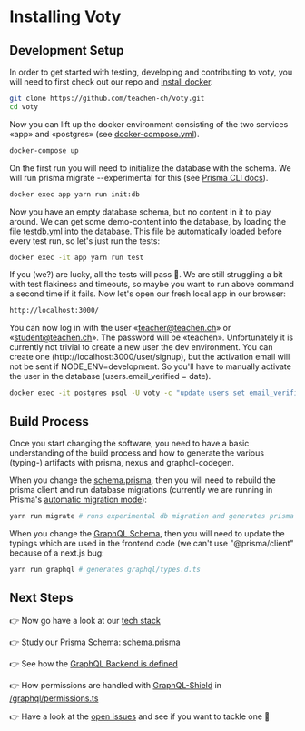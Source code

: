# Installing Voty

## Development Setup

In order to get started with testing, developing and contributing to voty, you will need to first check out our repo and [install docker](https://docs.docker.com/get-docker/).

```bash
git clone https://github.com/teachen-ch/voty.git
cd voty
```

Now you can lift up the docker environment consisting of the two services «app» and «postgres» (see [docker-compose.yml](../docker-compose.yml)).

```bash
docker-compose up
```

On the first run you will need to initialize the database with the schema. We will run prisma migrate --experimental for this (see [Prisma CLI docs](https://www.prisma.io/docs/reference/tools-and-interfaces/prisma-cli/command-reference#migrations-experimental)).

```bash
docker exec app yarn run init:db
```

Now you have an empty database schema, but no content in it to play around. We can get some demo-content into the database, by loading the file [testdb.yml](../cypress/fixtures/testdb.yml) into the database. This file be automatically loaded before every test run, so let's just run the tests:

```bash
docker exec -it app yarn run test
```

If you (we?) are lucky, all the tests will pass 🎉. We are still struggling a bit with test flakiness and timeouts, so maybe you want to run above command a second time if it fails. Now let's open our fresh local app in our browser:

```bash
http://localhost:3000/
```

You can now log in with the user «teacher@teachen.ch» or «student@teachen.ch». The password will be «teachen». Unfortunately it is currently not trivial to create a new user the dev environment. You can create one (http://localhost:3000/user/signup), but the activation email will not be sent if NODE_ENV=development. So you'll have to manually activate the user in the database (users.email_verified = date).

```bash
docker exec -it postgres psql -U voty -c "update users set email_verified=NOW() where email='name@email.com'";
```

## Build Process

Once you start changing the software, you need to have a basic understanding of the build process and how to generate the various (typing-) artifacts with prisma, nexus and graphql-codegen.

When you change the [schema.prisma](../prisma/schema.prisma), then you will need to rebuild the prisma client and run database migrations (currently we are running in Prisma's [automatic migration mode](https://www.prisma.io/docs/reference/tools-and-interfaces/prisma-migrate)):

```bash
yarn run migrate # runs experimental db migration and generates prisma client
```

When you change the [GraphQL Schema](../graphql/schema.ts), then you will need to update the typings which are used in the frontend code (we can't use "@prisma/client" because of a next.js bug:

```bash
yarn run graphql # generates graphql/types.d.ts
```

## Next Steps

👉 Now go have a look at our [tech stack](./stack.md)

👉 Study our Prisma Schema: [schema.prisma](../prisma/schema.prisma)

👉 See how the [GraphQL Backend is defined](../graphql/schema.ts)

👉 How permissions are handled with [GraphQL-Shield](https://github.com/maticzav/graphql-shield) in [/graphql/permissions.ts](../graphql/permissions.ts)

👉 Have a look at the [open issues](https://github.com/teachen-ch/voty/issues) and see if you want to tackle one 🙏
